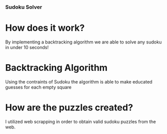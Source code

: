 ### Sudoku Solver

# How does it work?
By implementing a backtracking algorithm we are able to solve any sudoku in under 10 seconds!

# Backtracking Algorithm
Using the contraints of Sudoku the algorithm is able to make educated guesses for each empty square

# How are the puzzles created?
I utilized web scrapping in order to obtain valid sudoku puzzles from the web.
